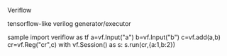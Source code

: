 Veriflow

tensorflow-like verilog generator/executor

sample
    	import veriflow as tf
	a=vf.Input("a")
	b=vf.Input("b")
	c=vf.add(a,b)
	cr=vf.Reg("cr",c)
	with vf.Session() as s:
	     s.run(cr,{a:1,b:2})

